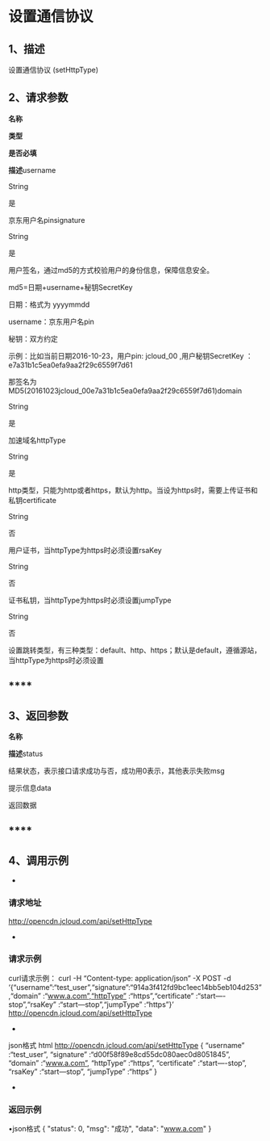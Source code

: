 # **设置通信协议**

## **1、描述**

设置通信协议 (setHttpType)

## **2、请求参数**

**名称**

**类型**

**是否必填**

**描述**username

String

是

京东用户名pinsignature

String

是

用户签名，通过md5的方式校验用户的身份信息，保障信息安全。

md5=日期+username+秘钥SecretKey

日期：格式为 yyyymmdd

username：京东用户名pin

秘钥：双方约定

示例：比如当前日期2016-10-23，用户pin: jcloud_00 ,用户秘钥SecretKey ：e7a31b1c5ea0efa9aa2f29c6559f7d61

那签名为MD5(20161023jcloud_00e7a31b1c5ea0efa9aa2f29c6559f7d61)domain

String

是

加速域名httpType

String

是

http类型，只能为http或者https，默认为http。当设为https时，需要上传证书和私钥certificate

String

否

用户证书，当httpType为https时必须设置rsaKey

String

否

证书私钥，当httpType为https时必须设置jumpType

String

否

设置跳转类型，有三种类型：default、http、https；默认是default，遵循源站，当httpType为https时必须设置

## ****

## **3、返回参数**

**名称**

**描述**status

结果状态，表示接口请求成功与否，成功用0表示，其他表示失败msg

提示信息data

返回数据

## ****

## **4、调用示例**

* 
### **请求地址**

http://opencdn.jcloud.com/api/setHttpType

* 
### **请求示例**

curl请求示例：
curl -H “Content-type: application/json” -X POST -d ‘{“username”:“test_user”,“signature”:“914a3f412fd9bc1eec14bb5eb104d253”,“domain” :“www.a.com”,“httpType” :“https”,“certificate” :“start—-stop”,“rsaKey” :“start—stop”,“jumpType” :“https”}’ http://opencdn.jcloud.com/api/setHttpType

* 
json格式
html http://opencdn.jcloud.com/api/setHttpType
{
“username” :“test_user”,
“signature” :“d00f58f89e8cd55dc080aec0d8051845”,
“domain” :“www.a.com”,
“httpType” :“https”,
“certificate” :“start—-stop”,
“rsaKey” :“start—stop”,
“jumpType” :“https”
}

* 
### **返回示例**

•json格式
{
"status": 0,
"msg": "成功",
"data": "www.a.com"
}